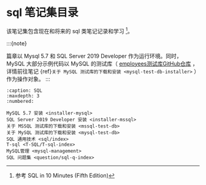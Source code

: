 # sql 笔记集目录

该笔记集包含现在和将来的 sql 类笔记记录和学习 [^id2]。

:::{note}

篇章以 Mysql 5.7 和 SQL Server 2019 Developer 作为运行环境。同时，MySQL 大部分示例代码以 MySQL 的测试库（ [employees测试库GitHub仓库](https://github.com/datacharmer/test_db/releases) ，详情前往笔记 {ref}`关于 MySQL 测试库的下载和安装 <mysql-test-db-installer>`  ）作为操作对象。
:::

```{toctree}
:caption: SQL
:maxdepth: 3
:numbered:

MySQL 5.7 安装 <installer-mysql>
SQL Server 2019 Developer 安装 <installer-mssql>
关于 MSSQL 测试库的下载和安装 <mssql-test-db>
关于 MySQL 测试库的下载和安装 <mysql-test-db>
SQL 通用技术 <sql/index>
T-sql <T-SQL/T-sql-index>
MySQL管理 <mysql-management>
SQL 问题集 <question/sql-q-index>
```

[^id2]: 参考 SQL in 10 Minutes (Fifth Edition)
